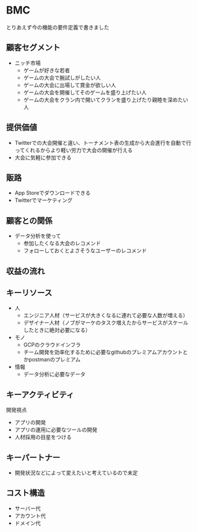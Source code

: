 # BMC
とりあえず今の機能の要件定義で書きました

## 顧客セグメント
- ニッチ市場
  - ゲームが好きな若者
  - ゲームの大会で腕試しがしたい人
  - ゲームの大会に出場して賞金が欲しい人
  - ゲームの大会を開催してそのゲームを盛り上げたい人
  - ゲームの大会をクラン内で開いてクランを盛り上げたり親睦を深めたい人

## 提供価値
- Twitterでの大会開催と違い、トーナメント表の生成から大会進行を自動で行ってくれるからより軽い労力で大会の開催が行える
- 大会に気軽に参加できる

## 販路
- App Storeでダウンロードできる
- Twitterでマーケティング

## 顧客との関係
- データ分析を使って
  - 参加したくなる大会のレコメンド
  - フォローしておくとよさそうなユーザーのレコメンド

## 収益の流れ

## キーリソース
- 人
  - エンジニア人材（サービスが大きくなるに連れて必要な人数が増える）
  - デザイナー人材（ノブがマーケのタスク増えたからサービスがスケールしたときに絶対必要になる）
- モノ
  - GCPのクラウドインフラ
  - チーム開発を効率化するために必要なgithubのプレミアムアカウントとかpostmanのプレミアム
- 情報
  - データ分析に必要なデータ

## キーアクティビティ
開発視点
- アプリの開発
- アプリの運用に必要なツールの開発
- 人材採用の目星をつける

## キーパートナー
- 開発状況などによって変えたいと考えているので未定

## コスト構造
- サーバー代
- アカウント代
- ドメイン代